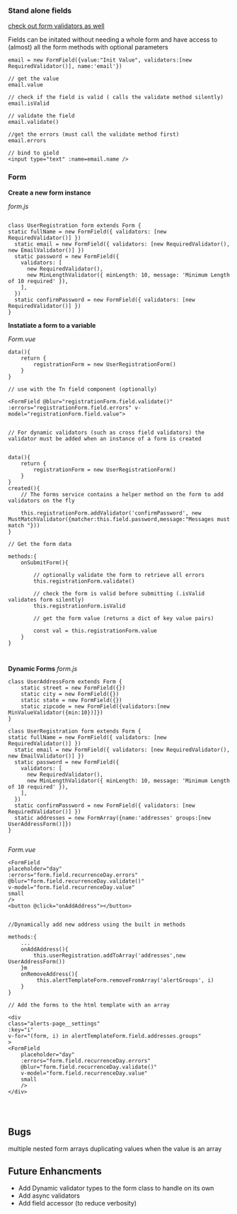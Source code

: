 

### Stand alone fields 
[check out form validators as well]('https://bitbucket.org/thinknimble/tn-validators/src/master/)

Fields can be initated without needing a whole form and have access to (almost) all the form methods with optional parameters
```
email = new FormField({value:"Init Value", validators:[new RequiredValidator()], name:'email'})

// get the value
email.value 

// check if the field is valid ( calls the validate method silently)
email.isValid

// validate the field 
email.validate()

//get the errors (must call the validate method first)
email.errors

// bind to gield 
<input type="text" :name=email.name />

```

### Form 

**Create a new form instance**

*form.js*
```

class UserRegistration form extends Form {
static fullName = new FormField({ validators: [new RequiredValidator()] })
  static email = new FormField({ validators: [new RequiredValidator(), new EmailValidator()] })
  static password = new FormField({
    validators: [
      new RequiredValidator(),
      new MinLengthValidator({ minLength: 10, message: 'Minimum Length of 10 required' }),
    ],
  })
  static confirmPassword = new FormField({ validators: [new RequiredValidator()] })
}

```

**Instatiate a form to a variable**

*Form.vue*
```
data(){
    return {
        registrationForm = new UserRegistrationForm()
    }
}

// use with the Tn field component (optionally)

<FormField @blur="registrationForm.field.validate()" :errors="registrationForm.field.errors" v-model="registrationForm.field.value">


// For dynamic validators (such as cross field validators) the validator must be added when an instance of a form is created 


data(){
    return {
        registrationForm = new UserRegistrationForm()
    }
}
created(){
    // The forms service contains a helper method on the form to add validators on the fly 

    this.registrationForm.addValidator('confirmPassword', new MustMatchValidator({matcher:this.field.password,message:"Messages must match "}))
}

// Get the form data 

methods:{
    onSubmitForm(){

        // optionally validate the form to retrieve all errors 
        this.registrationForm.validate()

        // check the form is valid before submitting (.isValid validates form silently)
        this.registrationForm.isValid

        // get the form value (returns a dict of key value pairs)

        const val = this.registrationForm.value 
    }
}



```

**Dynamic Forms**
*form.js*

```
class UserAddressForm extends Form {
    static street = new FormField({})
    static city = new FormField({})
    static state = new FormField({})
    static zipcode = new FormField({validators:[new MinValueValidator({min:10})]})
}

class UserRegistration form extends Form {
static fullName = new FormField({ validators: [new RequiredValidator()] })
  static email = new FormField({ validators: [new RequiredValidator(), new EmailValidator()] })
  static password = new FormField({
    validators: [
      new RequiredValidator(),
      new MinLengthValidator({ minLength: 10, message: 'Minimum Length of 10 required' }),
    ],
  })
  static confirmPassword = new FormField({ validators: [new RequiredValidator()] })
  static addresses = new FormArray({name:'addresses' groups:[new UserAddressForm()]})
}


```
*Form.vue*

```
<FormField
placeholder="day"
:errors="form.field.recurrenceDay.errors"
@blur="form.field.recurrenceDay.validate()"
v-model="form.field.recurrenceDay.value"
small
/>
<button @click="onAddAddress"></button>


//Dynamically add new address using the built in methods

methods:{
    ...
    onAddAddress(){
        this.userRegistration.addToArray('addresses',new UserAddressForm())
    }m
    onRemoveAddress(){
         this.alertTemplateForm.removeFromArray('alertGroups', i)
    }
}

// Add the forms to the html template with an array 

<div
class="alerts-page__settings"
:key="i"
v-for="(form, i) in alertTemplateForm.field.addresses.groups"
>
<FormField
    placeholder="day"
    :errors="form.field.recurrenceDay.errors"
    @blur="form.field.recurrenceDay.validate()"
    v-model="form.field.recurrenceDay.value"
    small
    />
</div>




```
## Bugs ##

multiple nested form arrays duplicating values when the value is an array 


## Future Enhancments ##

- Add Dynamic validator types to the form class to handle on its own 
- Add async validators
- Add field accessor (to reduce verbosity)